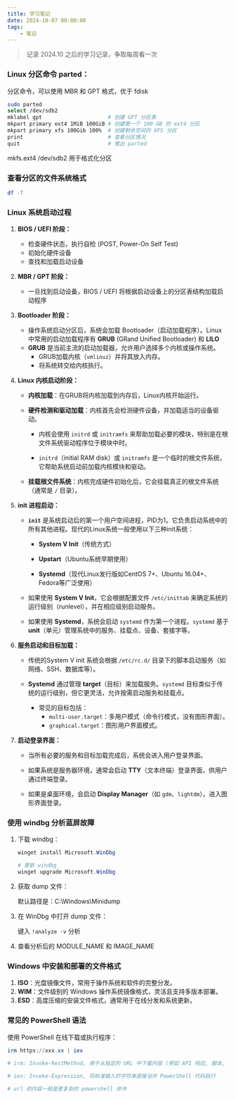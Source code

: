 ```yaml
---
title: 学习笔记
date: 2024-10-07 00:00:00
tags:
    - 笔记
---
```


> ​	记录 2024.10 之后的学习记录，争取每周看一次

###	Linux 分区命令 parted：

分区命令，可以使用 MBR 和 GPT 格式，优于 fdisk

```bash
sudo parted
select /dev/sdb2
mklabel gpt						# 创建 GPT 分区表
mkpart primary ext4 1MiB 100GiB # 创建第一个 100 GB 的 ext4 分区
mkpart primary xfs 100Gib 100%  # 创建剩余空间的 XFS 分区
print 							# 查看分区情况
quit							# 推出 parted
```

mkfs.ext4 /dev/sdb2  用于格式化分区



###	查看分区的文件系统格式

```bash
df -T
```



###	Linux 系统启动过程

1. **BIOS / UEFI 阶段：**

   - 检查硬件状态，执行自检 (POST, Power-On Self Test)
   - 初始化硬件设备
   - 查找和加载启动设备

2. **MBR / GPT 阶段：**

   - 一旦找到启动设备，BIOS / UEFI 将根据启动设备上的分区表结构加载启动程序

3. **Bootloader 阶段：**

   - 操作系统启动分区后，系统会加载 Bootloader（启动加载程序）。Linux 中常用的启动加载程序有 **GRUB** (GRand Unified Bootloader) 和 **LILO**
   - **GRUB** 是当前主流的启动加载器，允许用户选择多个内核或操作系统。
     - GRUB加载内核（`vmlinuz`）并将其放入内存。
     - 将系统转交给内核执行。

4. **Linux 内核启动阶段：**

   - **内核加载**：在GRUB将内核加载到内存后，Linux内核开始运行。

   - **硬件检测和驱动加载**：内核首先会检测硬件设备，并加载适当的设备驱动。

     - 内核会使用 `initrd` 或 `initramfs` 来帮助加载必要的模块，特别是在根文件系统驱动程序位于模块中时。

     - `initrd`（initial RAM disk）或 `initramfs` 是一个临时的根文件系统，它帮助系统启动前加载内核模块和驱动。

   - **挂载根文件系统**：内核完成硬件初始化后，它会挂载真正的根文件系统（通常是 `/` 目录）。

5. **init 进程启动：**

   - **`init`** 是系统启动后的第一个用户空间进程，PID为1。它负责启动系统中的所有其他进程。现代的Linux系统一般使用以下三种init系统：

     - **System V Init**（传统方式）

     - **Upstart**（Ubuntu系统早期使用）

     - **Systemd**（现代Linux发行版如CentOS 7+、Ubuntu 16.04+、Fedora等广泛使用）

   - 如果使用 **System V Init**，它会根据配置文件 `/etc/inittab` 来确定系统的运行级别（runlevel），并在相应级别启动服务。

   - 如果使用 **Systemd**，系统会启动 `systemd` 作为第一个进程。`systemd` 基于 **unit**（单元）管理系统中的服务、挂载点、设备、套接字等。

6. **服务启动和目标加载：**

   - 传统的System V init 系统会根据 `/etc/rc.d/` 目录下的脚本启动服务（如网络、SSH、数据库等）。

   - **Systemd** 通过管理 **target**（目标）来加载服务。`systemd` 目标类似于传统的运行级别，但它更灵活，允许按需启动服务和挂载点。
     - 常见的目标包括：
       - `multi-user.target`：多用户模式（命令行模式，没有图形界面）。
       - `graphical.target`：图形用户界面模式。

7. **启动登录界面：**

   - 当所有必要的服务和目标加载完成后，系统会进入用户登录界面。

   - 如果系统是服务器环境，通常会启动 **TTY**（文本终端）登录界面，供用户通过终端登录。

   - 如果是桌面环境，会启动 **Display Manager**（如 `gdm`、`lightdm`），进入图形界面登录。





###	使用 windbg 分析蓝屏故障

1. 下载 windbg：

   ```powershell
   winget install Microsoft.WinDbg
   
   # 更新 windbg
   winget upgrade Microsoft.WinDbg
   ```

2. 获取 dump 文件：

   默认路径是：C:\Windows\Minidump

3. 在 WinDbg 中打开 dump 文件：

   键入 `!analyze -v` 分析

4. 查看分析后的 MODULE_NAME 和 IMAGE_NAME



###	Windows 中安装和部署的文件格式

1. **ISO**：光盘镜像文件，常用于操作系统和软件的完整分发。
2. **WIM**：文件级别的 Windows 操作系统镜像格式，灵活且支持多版本部署。
3. **ESD**：高度压缩的安装文件格式，通常用于在线分发和系统更新。



###	常见的 PowerShell 语法

使用 PowerShell 在线下载或执行程序：

```powershell
irm https://xxx.xx | iex

# irm: Invoke-RestMethod, 用于从指定的 URL 中下载内容 (例如 API 响应, 脚本, 文件等), 并且可以自动处理 JSON, XML 和 HTML 等格式
		
# iex: Invoke-Expression, 将标准输入的字符串直接当作 PowerShell 代码执行

# url 的内容一般是更复杂的 powershell 命令
```







